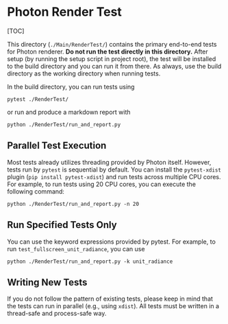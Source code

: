 # Photon Render Test

[TOC]

This directory (`./Main/RenderTest/`) contains the primary end-to-end tests for Photon renderer. **Do not run the test directly in this directory.** After setup (by running the setup script in project root), the test will be installed to the build directory and you can run it from there. As always, use the build directory as the working directory when running tests.

In the build directory, you can run tests using

```shell
pytest ./RenderTest/
```

or run and produce a markdown report with

```shell
python ./RenderTest/run_and_report.py
```

## Parallel Test Execution

Most tests already utilizes threading provided by Photon itself. However, tests run by `pytest` is sequential by default. You can install the `pytest-xdist` plugin (`pip install pytest-xdist`) and run tests across multiple CPU cores. For example, to run tests using 20 CPU cores, you can execute the following command:

```shell
python ./RenderTest/run_and_report.py -n 20
```

## Run Specified Tests Only

You can use the keyword expressions provided by pytest. For example, to run `test_fullscreen_unit_radiance`, you can use

```shell
python ./RenderTest/run_and_report.py -k unit_radiance
```

## Writing New Tests

If you do not follow the pattern of existing tests, please keep in mind that the tests can run in parallel (e.g., using `xdist`). All tests must be written in a thread-safe and process-safe way. 

